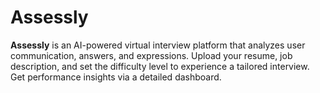 # Assessly
**Assessly** is an AI-powered virtual interview platform that analyzes user communication, answers, and expressions. Upload your resume, job description, and set the difficulty level to experience a tailored interview. Get performance insights via a detailed dashboard.
